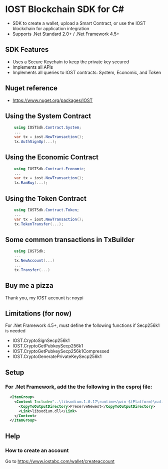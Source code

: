 # IOST Blockchain SDK for C# 
- SDK to create a wallet, upload a Smart Contract, or use the IOST blockchain for application integration
- Supports .Net Standard 2.0+ / .Net Framework 4.5+ 

## SDK Features
- Uses a Secure Keychain to keep the private key secured
- Implements all APIs
- Implements all queries to IOST contracts: System, Economic, and Token

## Nuget reference
- https://www.nuget.org/packages/IOST

## Using the System Contract

```C#
    using IOSTSdk.Contract.System;
    ...
    var tx = iost.NewTransaction();
    tx.AuthSignUp(...);
```

## Using the Economic Contract

```C#
    using IOSTSdk.Contract.Economic;
    ...
    var tx = iost.NewTransaction();
    tx.RamBuy(...);
```

## Using the Token Contract

```C#
    using IOSTSdk.Contract.Token;
    ...
    var tx = iost.NewTransaction();
    tx.TokenTransfer(...);
```

## Some common transactions in TxBuilder

```C#
    using IOSTSdk;
    ...
    tx.NewAccount(...)
    ...
    tx.Transfer(...)
```

## Buy me a pizza
Thank you, my IOST account is: noypi

## Limitations (for now)
For .Net Framework 4.5+, must define the following functions if Secp256k1 is needed
- IOST.CryptoSignSecp256k1
- IOST.CryptoGetPubkeySecp256k1
- IOST.CryptoGetPubkeySecp256k1Compressed
- IOST.CryptoGeneratePrivateKeySecp256k1

## Setup
### For .Net Framework, add the the following in the csproj file:
```xml
  <ItemGroup>
    <Content Include="..\libsodium.1.0.17\runtimes\win-$(Platform)\native\*">
      <CopyToOutputDirectory>PreserveNewest</CopyToOutputDirectory>
      <Link>libsodium.dll</Link>
    </Content>
  </ItemGroup>
```

## Help
### How to create an account
Go to https://www.iostabc.com/wallet/createaccount 


